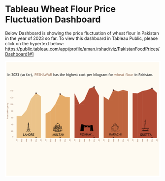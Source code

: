 # Tableau Wheat Flour Price Fluctuation Dashboard

Below Dashboard is showing the price fluctuation of wheat flour in Pakistan in the year of 2023 so far. 
To view this dashboard in Tableau Public, please click on the hypertext below:
https://public.tableau.com/app/profile/aman.irshad/viz/PakistanFoodPrices/Dashboard1#1

<img src="WheatPriceDashboard.png" alt="SS 1"/>
